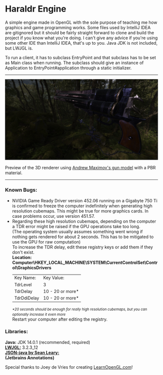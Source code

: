 # Haraldr Engine
<p>
A simple engine made in OpenGL with the sole purpose of teaching me how graphics and game programming works.
Some files used by IntelliJ IDEA are gitignored but it should be fairly straight forward to clone and build the project if you know what you're doing. I can't give any advice if you're using some other IDE than IntelliJ IDEA, that's up to you.
Java JDK is not included, but LWJGL is.

To run a client, it has to subclass EntryPoint and that subclass has to be set as Main class when running.
The subclass should give an instance of Application to EntryPoint#application through a static initializer. 
</p>
<hr/>

![Preview](preview.png?raw=true)
<p>Preview of the 3D renderer using <a href="http://artisaverb.info/PBT.html">Andrew Maximov's gun model</a> with a PBR material.</p>
<hr/>
<h3>Known Bugs:</h3>
<ul>
    <li>NVIDIA Game Ready Driver version 452.06 running on a Gigabyte 750 Ti
    is confirmed to freeze the computer indefinitely when generating high resolution cubemaps.
    This might be true for more graphics cards. In case problems occur, use version 451.57.
    </li>
    <li>
    Regarding these high resolution cubemaps, depending on the computer a TDR error might be raised
    if the GPU operations take too long.
    <br/>
    (The operating system usually assumes something went wrong if nothing gets rendered for about 2 seconds.
    This has to be mitigated to use the GPU for raw computation)
    <br/>
    To increase the TDR delay, edit these registry keys or add them if they don't exist.
    <br/>
    <b>Location: Computer\HKEY_LOCAL_MACHINE\SYSTEM\CurrentControlSet\Control\GraphicsDrivers</b>
    <table>
        <tr>
            <td>Key Name:</td>
            <td>Key Value:</td>
        </tr>
        <tr>
            <td>TdrLevel</td>
            <td>3</td>
        </tr>
        <tr>
            <td>TdrDelay</td>
            <td>10 - 20 or more*</td>
        </tr>
        <tr>
            <td>TdrDdiDelay</td>
            <td>10 - 20 or more*</td>
        </tr>
    </table>
    <small><i>*20 seconds should be enough for really high resolution cubemaps, but you can optionally increase it even more</i></small>
    <br/>
    Restart your computer after editing the registry.
    </li>
</ul>
<h3>Libraries:</h3>
<b>Java:</b> JDK 14.0.1 (recommended, required)
<br/>
<b><a href="https://www.lwjgl.org/">LWJGL:</a></b> 3.2.3_12
<br/>
<b><a href="https://github.com/stleary/JSON-java">JSON-java by Sean Leary: </a></b>
<br/>
<b>(Jetbrains Annotations)</b>

<p>Special thanks to Joey de Vries for creating <a href="http://www.learnopengl.com">LearnOpenGL.com</a>!</p>